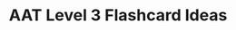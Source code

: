 ---
title: "AAT Level 3 Flashcard Ideas"
description: "This book is full of flashcard ideas for AAT Level 3 accounting and similar qualifications."
AmazonID: "B099G59887"
tags: 
- AAT Level 3
- flashcards
levels:
- AAT Level 3
---